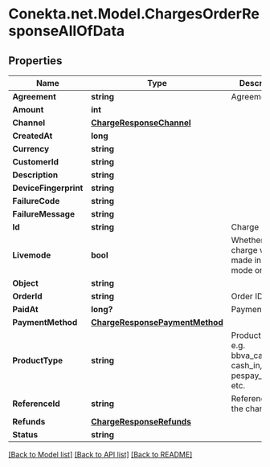 # Conekta.net.Model.ChargesOrderResponseAllOfData

## Properties

Name | Type | Description | Notes
------------ | ------------- | ------------- | -------------
**Agreement** | **string** | Agreement ID | [optional] 
**Amount** | **int** |  | [optional] 
**Channel** | [**ChargeResponseChannel**](ChargeResponseChannel.md) |  | [optional] 
**CreatedAt** | **long** |  | [optional] 
**Currency** | **string** |  | [optional] 
**CustomerId** | **string** |  | [optional] 
**Description** | **string** |  | [optional] 
**DeviceFingerprint** | **string** |  | [optional] 
**FailureCode** | **string** |  | [optional] 
**FailureMessage** | **string** |  | [optional] 
**Id** | **string** | Charge ID | [optional] 
**Livemode** | **bool** | Whether the charge was made in live mode or not | [optional] 
**Object** | **string** |  | [optional] 
**OrderId** | **string** | Order ID | [optional] 
**PaidAt** | **long?** | Payment date | [optional] 
**PaymentMethod** | [**ChargeResponsePaymentMethod**](ChargeResponsePaymentMethod.md) |  | [optional] 
**ProductType** | **string** | Product type, e.g. bbva_cash_in, cash_in, pespay_cash_in, etc. | [optional] 
**ReferenceId** | **string** | Reference ID of the charge | [optional] 
**Refunds** | [**ChargeResponseRefunds**](ChargeResponseRefunds.md) |  | [optional] 
**Status** | **string** |  | [optional] 

[[Back to Model list]](../README.md#documentation-for-models) [[Back to API list]](../README.md#documentation-for-api-endpoints) [[Back to README]](../README.md)

